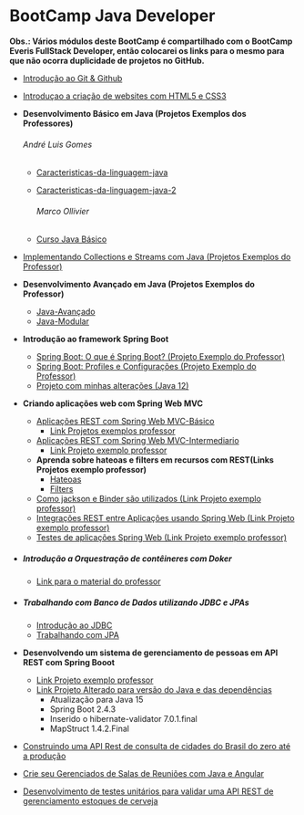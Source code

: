 # BootCamp Java Developer

**Obs.: Vários módulos deste BootCamp é compartilhado com o BootCamp Everis FullStack Developer, então colocarei os links para o mesmo para que não ocorra duplicidade de projetos no GitHub.**



- [Introdução ao Git & Github]( https://github.com/SidneyMoreira/bootCampsDIO/tree/master/EverisFullStack/IntroGitGithub/workspace/livro-receitas)

- [Introduçao a criação de websites com HTML5 e CSS3](https://github.com/SidneyMoreira/bootCampsDIO/tree/master/EverisFullStack/IntroCriaWebSitesHTMLeCSS3)

- **Desenvolvimento Básico em Java  (Projetos Exemplos dos Professores)**

  ###### 		André Luis Gomes

  - [Caracteristicas-da-linguagem-java](https://github.com/andrelugomes/digital-innovation-one/tree/master/caracteristicas-da-linguagem-java)

  - [Caracteristicas-da-linguagem-java-2](https://github.com/andrelugomes/digital-innovation-one/tree/master/caracteristicas-da-linguagem-java-2)

    ###### Marco Ollivier

  - [Curso Java Básico](https://github.com/marcopollivier/DigitalInnovationOne-CursoBasicoJava)

- [Implementando Collections e Streams com Java (Projetos Exemplos do Professor)](https://github.com/wesleyfuchter/collections-course)

- **Desenvolvimento Avançado em Java (Projetos Exemplos do Professor)**

  - [Java-Avançado](https://github.com/jpbaterabsb/java-avancado)
  - [Java-Modular](https://github.com/jpbaterabsb/java-modular)

- **Introdução ao framework Spring Boot** 

  - [Spring Boot: O que é Spring Boot? (Projeto Exemplo do Professor)](https://github.com/rpeleias/springboot_digital_innovation_one)
  - [Spring Boot: Profiles e Configurações (Projeto Exemplo do Professor)](https://github.com/rpeleias/springbootprofile_digital_innovation_one)
  - [Projeto com minhas alterações (Java 12)](https://github.com/SidneyMoreira/bootCampsDIO/tree/master/EverisFullStack/IntroFrameworkSpringBoot)

- **Criando aplicações web com Spring Web MVC**

  - [Aplicações REST com Spring Web MVC-Básico]()
    - [Link Projetos exemplos professor](https://github.com/andrelugomes/global-labs-academy)
  - [Aplicações REST com Spring Web MVC-Intermediario]()
    - [Link Projeto exemplo professor](https://github.com/glauber-barboza/digitalinnovation-jaxrs)
  - **Aprenda sobre hateoas e filters em recursos com REST(Links Projetos exemplo professor)**
    - [Hateoas](https://github.com/glauber-barboza/digitalinnovation-hateoas-init)
    - [Filters](https://github.com/glauber-barboza/digitalinnovation-filters)
  - [Como jackson e Binder são utilizados (Link Projeto exemplo professor)](https://github.com/glauber-barboza/digitalinnovation-jackson)
  - [Integrações REST entre Aplicações usando Spring Web (Link Projeto exemplo professor)](https://github.com/glauber-barboza/spring-web)
  - [Testes de aplicações Spring Web (Link Projeto exemplo professor)](https://github.com/glauber-barboza/digitalinovation-mockmvc)

- ##### Introdução a Orquestração de contêineres com Doker

  - [Link para o material do professor](https://github.com/luistkd4/docker101)
  
- ##### Trabalhando com Banco de Dados utilizando JDBC e JPAs

  - [Introdução ao JDBC](https://github.com/danielkv7/jdbc-basico)
  - [Trabalhando com JPA](https://github.com/danielkv7/jpa-basico)
  
- **Desenvolvendo um sistema de gerenciamento de pessoas em API REST com Spring Booot**

  - [Link Projeto exemplo professor](https://github.com/rpeleias/personapi_dio_live_coding)
  - [Link Projeto Alterado para versão do Java e das dependências](https://github.com/SidneyMoreira/bootCampsDIO/tree/master/EverisFullStack/DevSistGerePessoasAPI_Rest_SpringBoot/personapi_maven)
    - Atualização para Java 15
    - Spring Boot 2.4.3
    - Inserido o hibernate-validator 7.0.1.final 
    - MapStruct 1.4.2.Final

- [Construindo uma API Rest de consulta de cidades do Brasil do zero até a produção](https://github.com/SidneyMoreira/bootCampsDIO/tree/master/JavaDeveloper/ConstrAPI_RestConsultaCidBrasilZeroAteProd)

- [Crie seu Gerenciados de Salas de Reuniões com Java e Angular](https://github.com/SidneyMoreira/bootCampsDIO/tree/master/EverisFullStack/CrieGerencSalasReunioesJavaeAngular)

- [Desenvolvimento de testes unitários para validar uma API REST de gerenciamento estoques de cerveja](https://github.com/SidneyMoreira/bootCampsDIO/tree/master/EverisFullStack/TestUnitAPIRestContBeer)

  

